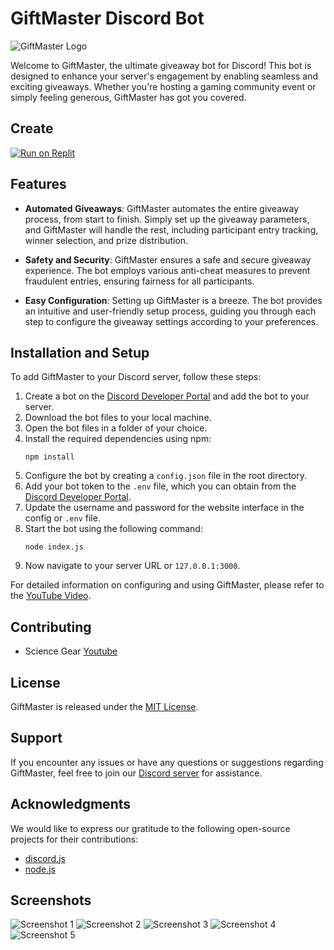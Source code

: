 # GiftMaster Discord Bot

![GiftMaster Logo](https://cdn.discordapp.com/attachments/1118832324772106343/1118852717029359656/GiftMaster-6-15-2023.png)

Welcome to GiftMaster, the ultimate giveaway bot for Discord! This bot is designed to enhance your server's engagement by enabling seamless and exciting giveaways. Whether you're hosting a gaming community event or simply feeling generous, GiftMaster has got you covered.

## Create

<a href="https://replit.com/github/import/https://github.com/ScienceGear/giftmaster">
  <img src="https://replit.com/badge/github/ScienceGear/giftmaster" alt="Run on Replit" />
</a>


## Features

- **Automated Giveaways**: GiftMaster automates the entire giveaway process, from start to finish. Simply set up the giveaway parameters, and GiftMaster will handle the rest, including participant entry tracking, winner selection, and prize distribution.

- **Safety and Security**: GiftMaster ensures a safe and secure giveaway experience. The bot employs various anti-cheat measures to prevent fraudulent entries, ensuring fairness for all participants.

- **Easy Configuration**: Setting up GiftMaster is a breeze. The bot provides an intuitive and user-friendly setup process, guiding you through each step to configure the giveaway settings according to your preferences.

## Installation and Setup

To add GiftMaster to your Discord server, follow these steps:

1. Create a bot on the [Discord Developer Portal](https://discord.com/developers/applications) and add the bot to your server.
2. Download the bot files to your local machine.
3. Open the bot files in a folder of your choice.
4. Install the required dependencies using npm:
   ```
   npm install
   ```
5. Configure the bot by creating a `config.json` file in the root directory.
6. Add your bot token to the `.env` file, which you can obtain from the [Discord Developer Portal](https://discord.com/developers/applications).
7. Update the username and password for the website interface in the config or `.env` file.
8. Start the bot using the following command:
   ```
   node index.js
   ```
9. Now navigate to your server URL or `127.0.0.1:3000`.

For detailed information on configuring and using GiftMaster, please refer to the [YouTube Video](example.com).

## Contributing

 - Science Gear [Youtube](https://www.youtube.com/c/ScienceGearYT?sub_confirmation=1)

## License

GiftMaster is released under the [MIT License](LICENSE).

## Support

If you encounter any issues or have any questions or suggestions regarding GiftMaster, feel free to join our [Discord server](https://dsc.gg/sciencegear) for assistance.

## Acknowledgments

We would like to express our gratitude to the following open-source projects for their contributions:

- [discord.js](https://discord.js.org/)
- [node.js](https://nodejs.org)

## Screenshots

![Screenshot 1](https://cdn.discordapp.com/attachments/1118832324772106343/1118856152340504627/image.png)
![Screenshot 2](https://cdn.discordapp.com/attachments/1118832324772106343/1118856332364234752/image.png)
![Screenshot 3](https://cdn.discordapp.com/attachments/1118832324772106343/1118856384491028602/image.png)
![Screenshot 4](https://cdn.discordapp.com/attachments/1118832324772106343/1118856429747572798/image.png)
![Screenshot 5](https://cdn.discordapp.com/attachments/1118832324772106343/1118856476098830416/image.png)
